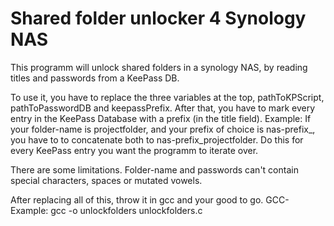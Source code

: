 # Shared folder unlocker 4 Synology NAS
This programm will unlock shared folders in a synology NAS, by reading titles and passwords from a KeePass DB.

To use it, you have to replace the three variables at the top, pathToKPScript, pathToPasswordDB and keepassPrefix.
After that, you have to mark every entry in the KeePass Database with a prefix (in the title field).
Example: If your folder-name is projectfolder, and your prefix of choice is nas-prefix_, you have to to concatenate both to nas-prefix_projectfolder. Do this for every KeePass entry you want the programm to iterate over.

There are some limitations. Folder-name and passwords can't contain special characters, spaces or mutated vowels.

After replacing all of this, throw it in gcc and your good to go.
GCC-Example: gcc -o unlockfolders unlockfolders.c
